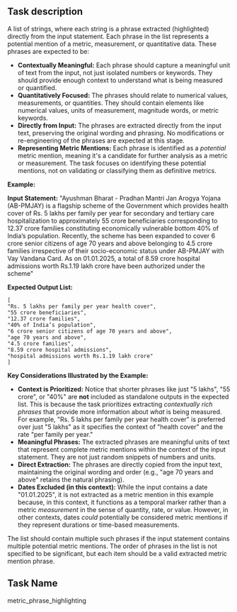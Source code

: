 ## Task description

A list of strings, where each string is a phrase extracted (highlighted) directly from the input statement. Each phrase in the list represents a potential mention of a metric, measurement, or quantitative data. These phrases are expected to be:

- **Contextually Meaningful:** Each phrase should capture a meaningful unit of text from the input, not just isolated numbers or keywords. They should provide enough context to understand what is being measured or quantified.
- **Quantitatively Focused:** The phrases should relate to numerical values, measurements, or quantities. They should contain elements like numerical values, units of measurement, magnitude words, or metric keywords.
- **Directly from Input:** The phrases are extracted directly from the input text, preserving the original wording and phrasing. No modifications or re-engineering of the phrases are expected at this stage.
- **Representing Metric Mentions:** Each phrase is identified as a _potential_ metric mention, meaning it's a candidate for further analysis as a metric or measurement. The task focuses on identifying these potential mentions, not on validating or classifying them as definitive metrics.

**Example:**

**Input Statement:** "Ayushman Bharat - Pradhan Mantri Jan Arogya Yojana (AB-PMJAY) is a flagship scheme of the Government which provides health cover of Rs. 5 lakhs per family per year for secondary and tertiary care hospitalization to approximately 55 crore beneficiaries corresponding to 12.37 crore families constituting economically vulnerable bottom 40% of India’s population. Recently, the scheme has been expanded to cover 6 crore senior citizens of age 70 years and above belonging to 4.5 crore families irrespective of their socio-economic status under AB-PMJAY with Vay Vandana Card. As on 01.01.2025, a total of 8.59 crore hospital admissions worth Rs.1.19 lakh crore have been authorized under the scheme"

**Expected Output List:**

```
[
"Rs. 5 lakhs per family per year health cover",
"55 crore beneficiaries",
"12.37 crore families",
"40% of India’s population",
"6 crore senior citizens of age 70 years and above",
"age 70 years and above",
"4.5 crore families",
"8.59 crore hospital admissions",
"hospital admissions worth Rs.1.19 lakh crore"
]
```

**Key Considerations Illustrated by the Example:**

- **Context is Prioritized:** Notice that shorter phrases like just "5 lakhs", "55 crore", or "40%" are **not** included as standalone outputs in the expected list. This is because the task prioritizes extracting _contextually rich phrases_ that provide more information about _what_ is being measured. For example, "Rs. 5 lakhs per family per year health cover" is preferred over just "5 lakhs" as it specifies the context of "health cover" and the rate "per family per year."
- **Meaningful Phrases:** The extracted phrases are meaningful units of text that represent complete metric mentions within the context of the input statement. They are not just random snippets of numbers and units.
- **Direct Extraction:** The phrases are directly copied from the input text, maintaining the original wording and order (e.g., "age 70 years and above" retains the natural phrasing).
- **Dates Excluded (in this context):** While the input contains a date "01.01.2025", it is not extracted as a metric mention in this example because, in this context, it functions as a temporal marker rather than a metric _measurement_ in the sense of quantity, rate, or value. However, in other contexts, dates _could_ potentially be considered metric mentions if they represent durations or time-based measurements.

The list should contain multiple such phrases if the input statement contains multiple potential metric mentions. The order of phrases in the list is not specified to be significant, but each item should be a valid extracted metric mention phrase.

## Task Name

metric_phrase_highlighting
